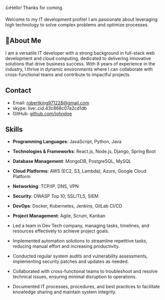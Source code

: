 👍Hello! Thanks for coming.

Welcome to my IT development profile! I am passionate about leveraging high technology to solve complex problems and optimize processes. 


## 🤔About Me


I am a versatile IT developer with a strong background in full-stack web development and cloud computing, dedicated to delivering innovative solutions that drive business success. With 8 years of experience in the industry, I thrive in dynamic environments where I can collaborate with cross-functional teams and contribute to impactful projects.

## Contact

- Email: robertking971228@gmail.com
- skype: live:.cid.43c868c07a2cd1db
- GitHub: [github.com/johndoe](https://github.com/robertking731)


## Skills

- **Programming Languages**: JavaScript, Python, Java
- **Technologies & Frameworks**: React.js, Node.js, Django, Spring Boot
- **Database Management**: MongoDB, PostgreSQL, MySQL
- **Cloud Platforms**: AWS (EC2, S3, Lambda), Azure, Google Cloud Platform
- **Networking**: TCP/IP, DNS, VPN
- **Security**: OWASP Top 10, SSL/TLS, SIEM
- **DevOps**: Docker, Kubernetes, Jenkins, GitLab CI/CD
- **Project Management**: Agile, Scrum, Kanban






- Led a team in Dev Tech company, managing tasks, timelines, and resources effectively to achieve project goals.
- Implemented automation solutions to streamline repetitive tasks, reducing manual effort and increasing productivity.
- Conducted regular system audits and vulnerability assessments, implementing security patches and updates as needed.
- Collaborated with cross-functional teams to troubleshoot and resolve technical issues, ensuring minimal disruption to operations.
- Documented IT processes, procedures, and best practices to facilitate knowledge sharing and maintain system integrity.


